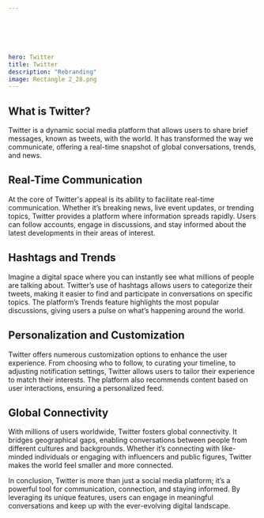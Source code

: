 ```yaml
---






hero: Twitter
title: Twitter
description: "Rebranding"
image: Rectangle 2_28.png
---
```


## What is Twitter?

Twitter is a dynamic social media platform that allows users to share brief messages, known as tweets, with the world. It has transformed the way we communicate, offering a real-time snapshot of global conversations, trends, and news.

## Real-Time Communication

At the core of Twitter's appeal is its ability to facilitate real-time communication. Whether it’s breaking news, live event updates, or trending topics, Twitter provides a platform where information spreads rapidly. Users can follow accounts, engage in discussions, and stay informed about the latest developments in their areas of interest.

## Hashtags and Trends

Imagine a digital space where you can instantly see what millions of people are talking about. Twitter’s use of hashtags allows users to categorize their tweets, making it easier to find and participate in conversations on specific topics. The platform’s Trends feature highlights the most popular discussions, giving users a pulse on what’s happening around the world.

## Personalization and Customization

Twitter offers numerous customization options to enhance the user experience. From choosing who to follow, to curating your timeline, to adjusting notification settings, Twitter allows users to tailor their experience to match their interests. The platform also recommends content based on user interactions, ensuring a personalized feed.

## Global Connectivity

With millions of users worldwide, Twitter fosters global connectivity. It bridges geographical gaps, enabling conversations between people from different cultures and backgrounds. Whether it’s connecting with like-minded individuals or engaging with influencers and public figures, Twitter makes the world feel smaller and more connected.

In conclusion, Twitter is more than just a social media platform; it’s a powerful tool for communication, connection, and staying informed. By leveraging its unique features, users can engage in meaningful conversations and keep up with the ever-evolving digital landscape.

